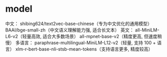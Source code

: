 







# model
中文：
shibing624/text2vec-base-chinese（专为中文优化的通用模型）
BAAI/bge-small-zh（中文语义理解能力强, 适合长文本）
英文：
all-MiniLM-L6-v2（轻量高效, 适合大多数场景）
all-mpnet-base-v2（精度更高, 但速度稍慢）
多语言：
paraphrase-multilingual-MiniLM-L12-v2（轻量, 支持 100 + 语言）
xlm-r-bert-base-nli-stsb-mean-tokens（支持语言更多, 精度较高）

































































